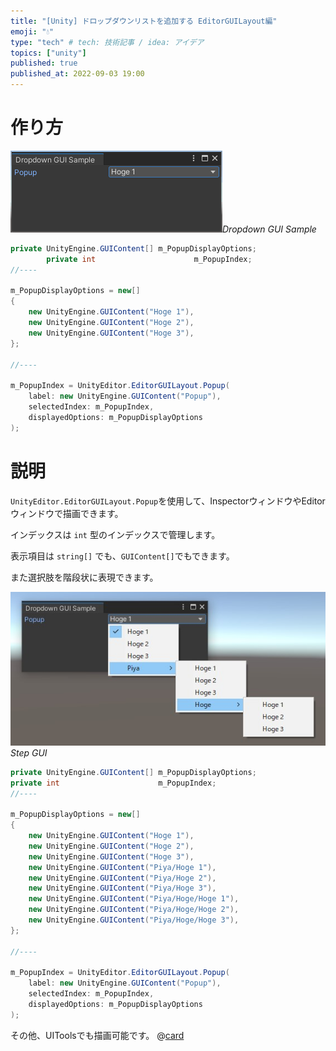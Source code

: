 ```yaml
---
title: "[Unity] ドロップダウンリストを追加する EditorGUILayout編"
emoji: "💧"
type: "tech" # tech: 技術記事 / idea: アイデア
topics: ["unity"]
published: true
published_at: 2022-09-03 19:00
---
```



# 作り方

![Dropdown GUI Sample](/images/articles/unity-editor-imgui-popup/drop-down.gif)*Dropdown GUI Sample*


```csharp
private UnityEngine.GUIContent[] m_PopupDisplayOptions;
        private int                      m_PopupIndex;
//----

m_PopupDisplayOptions = new[]
{
    new UnityEngine.GUIContent("Hoge 1"),
    new UnityEngine.GUIContent("Hoge 2"),
    new UnityEngine.GUIContent("Hoge 3"),
};

//----

m_PopupIndex = UnityEditor.EditorGUILayout.Popup(
    label: new UnityEngine.GUIContent("Popup"),
    selectedIndex: m_PopupIndex,
    displayedOptions: m_PopupDisplayOptions
);
```



# 説明

`UnityEditor.EditorGUILayout.Popup`を使用して、InspectorウィンドウやEditorウィンドウで描画できます。

インデックスは `int` 型のインデックスで管理します。

表示項目は `string[]` でも、`GUIContent[]`でもできます。

また選択肢を階段状に表現できます。

![Step GUI](/images/articles/unity-editor-imgui-popup/drop-down-in-steps.jpg)*Step GUI*



```csharp
private UnityEngine.GUIContent[] m_PopupDisplayOptions;
private int                      m_PopupIndex;
//----

m_PopupDisplayOptions = new[]
{
    new UnityEngine.GUIContent("Hoge 1"),
    new UnityEngine.GUIContent("Hoge 2"),
    new UnityEngine.GUIContent("Hoge 3"),
    new UnityEngine.GUIContent("Piya/Hoge 1"),
    new UnityEngine.GUIContent("Piya/Hoge 2"),
    new UnityEngine.GUIContent("Piya/Hoge 3"),
    new UnityEngine.GUIContent("Piya/Hoge/Hoge 1"),
    new UnityEngine.GUIContent("Piya/Hoge/Hoge 2"),
    new UnityEngine.GUIContent("Piya/Hoge/Hoge 3"),
};

//----

m_PopupIndex = UnityEditor.EditorGUILayout.Popup(
    label: new UnityEngine.GUIContent("Popup"),
    selectedIndex: m_PopupIndex,
    displayedOptions: m_PopupDisplayOptions
);
```

その他、UIToolsでも描画可能です。
@[card](https://zenn.dev/murnana/articles/unity-editor-uielements-popup)
